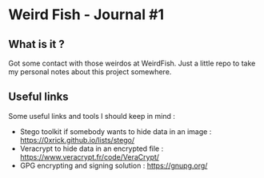 # Weird Fish - Journal #1

## What is it ?

Got some contact with those weirdos at WeirdFish.
Just a little repo to take my personal notes about this project somewhere.

## Useful links

Some useful links and tools I should keep in mind :

* Stego toolkit if somebody wants to hide data in an image : https://0xrick.github.io/lists/stego/
* Veracrypt to hide data in an encrypted file : https://www.veracrypt.fr/code/VeraCrypt/
* GPG encrypting and signing solution : https://gnupg.org/
